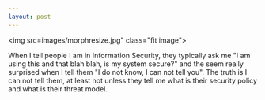 ```yaml
---
layout: post
---
```

<img src=images/morphresize.jpg" class="fit image">

<p>
When I tell people I am in Information Security, they typically ask me "I am using this and that blah blah, is my system secure?" and the seem really surprised when I tell them "I do not know, I can not tell you". The truth is I can not tell them, at least not unless they tell me what is their security policy and what is their threat model.
</p>
